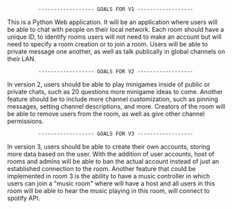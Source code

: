 
              ------------------ GOALS FOR V1 ------------------
This is a Python Web application. It will be an application where users will be able to 
chat with people on their local network. Each room should have a unique ID, to identify rooms
users will not need to make an account but will need to specify a room creation or to join a 
room. Users will be able to private message one another, as well as talk publically in global
channels on their LAN.


              ------------------ GOALS FOR V2 ------------------
In version 2, users should be able to play minigames inside of public or private chats, 
such as 20 questions more minigame ideas to come. Another feature should be to include 
more channel customization, such as pinning messages, setting channel descriptions, and more. 
Creators of the room will be able to remove users from the room, as well as give other
channel permissions. 



              ------------------ GOALS FOR V3 ------------------
In version 3, users should be able to create their own accounts, storing more
data based on the user. With the addition of user accounts, host of rooms 
and admins will be able to ban the actual account instead of just an
established connection to the room. Another feature that could be implemented
in room 3 is the ability to have a music controller in which users can join
a "music room" where will have a host and all users in this room will be able
to hear the music playing in this room, will connect to spotify API. 
